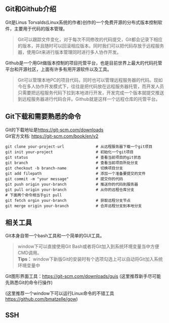 ## Git和Github介绍 ##

Git是Linus Torvalds(Linux系统的作者)创作的一个免费开源的分布式版本控制软件，主要用于代码的版本管理。

>Git可以跟踪文件变化，对于每次不同修改的代码提交，Git都会记录下相应的版本，并且随时可以回滚相应版本。同时我们可以把代码存放于远程服务器，使用Git来进行版本管理同时进行多人协作开发。

Github是一个用Git做版本控制的项目托管平台，也是目前世界上最大的代码托管平台和开源社区，上面有许多有用开源软件以及工具。

>Git可以管理本地PC的项目代码，同时也可以管理远程服务器的代码。现如今在多人协作开发模式下，往往是把代码放在远程服务器托管，而开发人员只需要把远程服务代码下拉到本地进行开发，开发完成一个版本就提交推送到远程服务器进行代码合并。Github就是这样一个远程仓库的托管平台。
## Git下载和需要熟悉的命令

Git的下载地址是<https://git-scm.com/downloads>   
Git官方文档: <https://git-scm.com/book/en/v2>

    git clone your-project-url              # 从远程服务器下载一个git项目
    git init your-project      				# 初始化一个git项目
	git status             					# 查看当前项目的git状态
	git branch             					# 查看当前项目所处分支
	git checkout -b branch-name  			# 切换项目分支
	git add filepath						# 添加一个准备要提交的文件
	git commit -m "your message" 			# 提交你的代码
	git push origin your-branch				# 推送你的代码到服务器
	git pull origin your-branch    			# 从你的远程仓库分支
	# 下面两个命令相当于git pull
	git fetch orgin your-branch             # 获取远程分支节点
	git merge origin your-branch            # 合并远程分支到本地分支
	


## 相关工具
Git本身自带一个bash工具和一个简单的GUI工具。  
>window下可以直接使用Git Bash或者将Git加入到系统环境变量当中方便CMD调用。  
>**Tips：** window下新版Git的安装时有个选项勾选上可以自动将Git加入系统环境变量中 

Git图形界面工具：<https://git-scm.com/downloads/guis> (这里推荐新手尽可能先熟悉Git的命令行操作)

(这里推荐一个window下可以运行Linux命令的不错工具<https://github.com/bmatzelle/gow>)
## SSH
